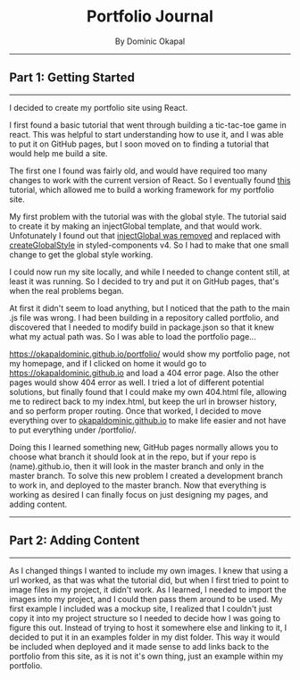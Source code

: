 #

<h1 align="center">Portfolio Journal</h1>

<p align="center">By Dominic Okapal</p>

---

## Part 1: Getting Started

---

I decided to create my portfolio site using React.

I first found a basic tutorial that went through building a tic-tac-toe game in react.  This was helpful to start understanding how to use it, and I was able to put it on GitHub pages, but I soon moved on to finding a tutorial that would help me build a site.

The first one I found was fairly old, and would have required too many changes to work with the current version of React.  So I eventually found [this][tutorial1] tutorial, which allowed me to build a working framework for my portfolio site.

My first problem with the tutorial was with the global style.  The tutorial said to create it by making an injectGlobal template, and that would work.  Unfotunately I found out that [injectGlobal was removed][injectGlobal] and replaced with [createGlobalStyle][createGlobalStyle] in styled-components v4.  So I had to make that one small change to get the global style working.

I could now run my site locally, and while I needed to change content still, at least it was running.  So I decided to try and put it on GitHub pages, that's when the real problems began.

At first it didn't seem to load anything, but I noticed that the path to the main .js file was wrong.  I had been building in a repository called portfolio, and discovered that I needed to modify build in package.json so that it knew what my actual path was.  So I was able to load the portfolio page...

https://okapaldominic.github.io/portfolio/ would show my portfolio page, not my homepage, and if I clicked on home it would go to https://okapaldominic.github.io and load a 404 error page.  Also the other pages would show 404 error as well.  I tried a lot of different potential solutions, but finally found that I could make my own 404.html file, allowing me to redirect back to my index.html, but keep the url in browser history, and so perform proper routing.  Once that worked, I decided to move everything over to [okapaldominic.github.io][myRepo] to make life easier and not have to put everything under /portfolio/.

Doing this I learned something new, GitHub pages normally allows you to choose what branch it should look at in the repo, but if your repo is (name).github.io, then it will look in the master branch and only in the master branch.  To solve this new problem I created a development branch to work in, and deployed to the master branch.  Now that everything is working as desired I can finally focus on just designing my pages, and adding content.

---

## Part 2: Adding Content

---
As I changed things I wanted to include my own images.  I knew that using a url worked, as that was what the tutorial did, but when I first tried to point to image files in my project, it didn't work.  As I learned, I needed to import the images into my project, and I could then pass them around to be used.
My first example I included was a mockup site, I realized that I couldn't just copy it into my project structure so I needed to decide how I was going to figure this out.  Instead of trying to host it somewhere else and linking to it, I decided to put it in an examples folder in my dist folder.  This way it would be included when deployed and it made sense to add links back to the portfolio from this site, as it is not it's own thing, just an example within my portfolio.

[tutorial1]: https://blog.alexdevero.com/build-website-react-pt1/
[injectGlobal]: https://www.styled-components.com/docs/api#deprecated-injectglobal
[createGlobalStyle]: https://www.styled-components.com/docs/api#createglobalstyle
[myRepo]: https://github.com/OkapalDominic/okapaldominic.github.io